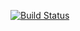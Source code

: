 [![Build Status](https://travis-ci.org/redfieldstefan/mixandstones-v2.svg?branch=task%2Fadd-ci)](https://travis-ci.org/redfieldstefan/mixandstones-v2)
